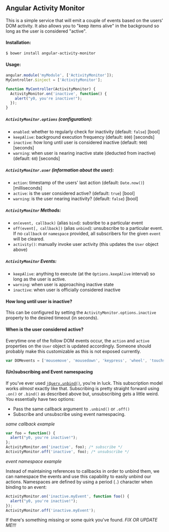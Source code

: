 ## Angular Activity Monitor
This is a simple service that will emit a couple of events based on the users' DOM activity. It also allows you to "keep items alive" in the background so long as the user is considered "active".

#### Installation:
```bash
$ bower install angular-activity-monitor
```

#### Usage:

```js
angular.module('myModule', ['ActivityMonitor']);
MyController.$inject = ['ActivityMonitor'];

function MyController(ActivityMonitor) {
  ActivityMonitor.on('inactive', function() {
    alert("y0, you're inactive!");
  });
}
```
##### `ActivityMonitor.options` (configuration):
 * `enabled`: whether to regularly check for inactivity (default: `false`) [bool]
 * `keepAlive`: background execution frequency (default: `800`) [seconds]
 * `inactive`: how long until user is considered inactive (default: `900`) [seconds]
 * `warning`: when user is nearing inactive state (deducted from inactive) (default: `60`) [seconds]

##### `ActivityMonitor.user` (information about the user):
 * `action`: timestamp of the users' last action (default: `Date.now()`) [milliseconds]
 * `active`: is the user considered active? (default: `true`) [bool]
 * `warning`: is the user nearing inactivity? (default: `false`) [bool]

##### `ActivityMonitor` Methods:
 * `on(event, callback)` (alias `bind`): subsribe to a particular event
 * `off(event[, callback])` (alias `unbind`): unsubscribe to a particular event. If no `callback` or `namespace` provided, all subscribers for the given `event` will be cleared.
 * `activity()`: manually invoke user activity (this updates the `User` object above)

##### `ActivityMonitor` Events:
 * `keepAlive`: anything to execute (at the `Options.keepAlive` interval) so long as the user is active.
 * `warning`: when user is approaching inactive state
 * `inactive`: when user is officially considered inactive
 
#### How long until user is inactive?
This can be configured by setting the `ActivityMonitor.options.inactive` property to the desired timeout (in seconds).

#### When is the user considered active?
Everytime one of the follow DOM events occur, the `action` and `active` properties on the `User` object is updated accordingly. Someone should probably make this customizable as this is not exposed currently.
```js
var DOMevents = ['mousemove', 'mousedown', 'keypress', 'wheel', 'touchstart', 'scroll'];
```

#### (Un)subscribing and Event namespacing
If you've ever used [`jQuery.unbind()`](http://api.jquery.com/unbind/), you're in luck. This subscription model works _almost_ exactly like that. Subscribing is pretty straight forward using `.on()` or `.bind()` as described above but, unsubscribing gets a little weird. You essentially have two options:
 - Pass the same callback argument to `.unbind()` or `.off()`
 - Subscribe and unsubscribe using event namespacing.

_same callback example_
```js
var foo = function() {
  alert("y0, you're inactive!");
};
ActivityMonitor.on('inactive', foo); /* subscribe */
ActivityMonitor.off('inactive', foo); /* unsubscribe */
```

_event namespace example_

Instead of maintaining references to callbacks in order to unbind them, we can namespace the events and use this capability to easily unbind our actions. Namespaces are defined by using a period (`.`) character when binding to an event:
```js
ActivityMonitor.on('inactive.myEvent', function foo() {
  alert("y0, you're inactive!");
});
ActivityMonitor.off('inactive.myEvent');
```

If there's something missing or some quirk you've found. _FIX OR UPDATE ME!!!_
